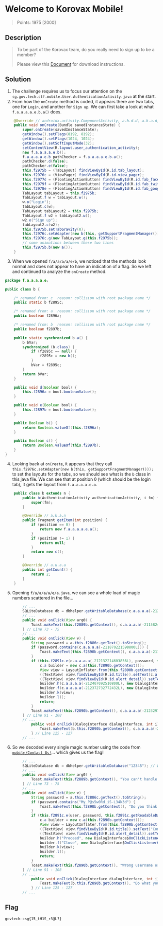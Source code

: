# Welcome to Korovax Mobile!

> Points: 1975 [2000]

## Description

> To be part of the Korovax team, do you really need to sign up to be a member?
> 
> Please view this [Document](https://docs.google.com/document/d/1GrQ6znlN2Z0tu_uAPAs1qrn6by24I51mq8RIIHmFGDU/edit?usp=sharing) for download instructions.
> 

## Solution
1. The challenge requires us to focus our attention on the `sg.gov.tech.ctf.mobile.User.AuthenticationActivity.java` at the start.
2. From how the `onCreate` method is coded, it appears there are two tabs, one for `Login`, and another for `Sign up`. We can first take a look at what `f.a.a.a.a.e.b.a()` does.
```java
    @Override // androidx.activity.ComponentActivity, a.h.d.d, a.k.a.d, a.b.k.d
    public void onCreate(Bundle savedInstanceState) {
        super.onCreate(savedInstanceState);
        getWindow().setFlags(8192, 8192);
        getWindow().setFlags(1024, 1024);
        getWindow().setSoftInputMode(32);
        setContentView(R.layout.user_authentication_activity);
        new f.a.a.a.a.e.b();
        f.a.a.a.a.e.b pathChecker = f.a.a.a.a.e.b.a();
        pathChecker.d(false);
        pathChecker.e(false);
        this.f2975b = (TabLayout) findViewById(R.id.tab_layout);
        this.f2976c = (ViewPager) findViewById(R.id.view_pager);
        this.f2977d = (FloatingActionButton) findViewById(R.id.fab_facebook);
        this.f2979f = (FloatingActionButton) findViewById(R.id.fab_twitter);
        this.f2978e = (FloatingActionButton) findViewById(R.id.fab_google);
        TabLayout tabLayout = this.f2975b;
        TabLayout.f w = tabLayout.w();
        w.o("Login");
        tabLayout.c(w);
        TabLayout tabLayout2 = this.f2975b;
        TabLayout.f w2 = tabLayout2.w();
        w2.o("Sign up");
        tabLayout2.c(w2);
        this.f2975b.setTabGravity(0);
        this.f2976c.setAdapter(new b(this, getSupportFragmentManager()));
        this.f2976c.g(new TabLayout.g(this.f2975b));
        // some animations between these two lines
        this.f2975b.b(new a());
    }
```
3. When we opened `f/a/a/a/a/e/b`, we noticed that the methods look normal and does not appear to have an indication of a flag. So we left and continued to analyze the `onCreate` method.
```java
package f.a.a.a.a.e;

public class b {

    /* renamed from: c  reason: collision with root package name */
    public static b f2895c;

    /* renamed from: a  reason: collision with root package name */
    public boolean f2896a;

    /* renamed from: b  reason: collision with root package name */
    public boolean f2897b;

    public static synchronized b a() {
        b bVar;
        synchronized (b.class) {
            if (f2895c == null) {
                f2895c = new b();
            }
            bVar = f2895c;
        }
        return bVar;
    }

    public void d(Boolean bool) {
        this.f2896a = bool.booleanValue();
    }

    public void e(Boolean bool) {
        this.f2897b = bool.booleanValue();
    }

    public Boolean b() {
        return Boolean.valueOf(this.f2896a);
    }

    public Boolean c() {
        return Boolean.valueOf(this.f2897b);
    }
}
```
4. Looking back at `onCreate`, it appears that they call `this.f2976c.setAdapter(new b(this, getSupportFragmentManager()));` to set the layouts for the tabs, so we should see what is the `b` class in this java file. We can see that at position 0 (which should be the login tab), it gets the layout from `f.a.a.a.a.e.a`. 
```java
    public class b extends n {
        public b(AuthenticationActivity authenticationActivity, i fm) {
            super(fm);
        }

        @Override // a.k.a.n
        public Fragment getItem(int position) {
            if (position == 0) {
                return new f.a.a.a.a.e.a();
            }
            if (position != 1) {
                return null;
            }
            return new c();
        }

        @Override // a.u.a.a
        public int getCount() {
            return 2;
        }
    }
```
5. Opening `f/a/a/a/a/e/a.java`, we can see a whole load of magic numbers scattered in the file...
```java
        // ...
        SQLiteDatabase db = dbhelper.getWritableDatabase(c.a.a.a.a(-212209524015184L)); // Line 38
        // ...
        public void onClick(View arg0) {
            Toast.makeText(this.f2889b.getContext(), c.a.a.a.a(-211582458789968L), 0).show();
        } // Line 73 - 75
        // ...
        public void onClick(View v) {
            String password = a.this.f2886c.getText().toString();
            if (password.contains(c.a.a.a.a(-211870221598800L))) {
                Toast.makeText(this.f2890b.getContext(), c.a.a.a.a(-211792912187472L), 0).show();
            }
            if (this.f2891c.e(c.a.a.a.a(-212132214603856L), password, this.f2891c.getReadableDatabase(c.a.a.a.a(-212140804538448L))).matches(c.a.a.a.a(-212093559898192L))) {
                c.a builder = new c.a(this.f2890b.getContext());
                View view = LayoutInflater.from(this.f2890b.getContext()).inflate(R.layout.custom_alert, (ViewGroup) null);
                ((TextView) view.findViewById(R.id.title)).setText(c.a.a.a.a(-212016250486864L));
                ((TextView) view.findViewById(R.id.alert_detail)).setText(c.a.a.a.a(-211956120944720L));
                builder.h(c.a.a.a.a(-212407092510800L), new DialogInterface$OnClickListenerC0066a());
                builder.f(c.a.a.a.a(-212372732772432L), new DialogInterface$OnClickListenerC0067b());
                builder.k(view);
                builder.l();
                return;
            }
            Toast.makeText(this.f2890b.getContext(), c.a.a.a.a(-212329783099472L), 0).show();
        } // Line 91 - 108
        // ...
            public void onClick(DialogInterface dialogInterface, int i) {
                Toast.makeText(b.this.f2890b.getContext(), c.a.a.a.a(-211462199705680L), 0).show();
            } // Line 125 - 127
        // ...
```
6. So we decoded every single magic number using the code from [`mobile/Contact Us!`](../Contact%20Us!)... which gives us the flag!
```java
        // ...
        SQLiteDatabase db = dbhelper.getWritableDatabase("12345"); // Line 38
        // ...
        public void onClick(View arg0) {
            Toast.makeText(this.f2889b.getContext(), "You can't handle the truth!", 0).show();
        } // Line 73 - 75
        // ...
        public void onClick(View v) {
            String password = a.this.f2886c.getText().toString();
            if (password.contains("My_P@s5w0Rd_iS-L34k3d") {
                Toast.makeText(this.f2890b.getContext(), "Do you think it will be that easy? Muahaha", 0).show();
            }
            if (this.f2891c.e(user, password, this.f2891c.getReadableDatabase("12345").matches("My_P@s5w0Rd_iS-L34k3d") {
                c.a builder = new c.a(this.f2890b.getContext());
                View view = LayoutInflater.from(this.f2890b.getContext()).inflate(R.layout.custom_alert, (ViewGroup) null);
                ((TextView) view.findViewById(R.id.title)).setText("Congrats!");
                ((TextView) view.findViewById(R.id.alert_detail)).setText("govtech-csg{15_tH1S_r3@L?}");
                builder.h("Proceed", new DialogInterface$OnClickListenerC0066a());
                builder.f("Close", new DialogInterface$OnClickListenerC0067b());
                builder.k(view);
                builder.l();
                return;
            }
            Toast.makeText(this.f2890b.getContext(), "Wrong username or password!", 0).show();
        } // Line 91 - 108
        // ...
            public void onClick(DialogInterface dialogInterface, int i) {
                Toast.makeText(b.this.f2890b.getContext(), "Do what you need to do here!", 0).show();
            } // Line 125 - 127
        // ...
```

## Flag
`govtech-csg{15_tH1S_r3@L?}`